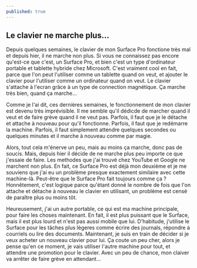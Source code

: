 ```yaml
---
published: true
---
```

## Le clavier ne marche plus...

Depuis quelques semaines, le clavier de mon Surface Pro fonctione très mal et depuis hier, il ne marche non plus. Si vous ne connaissez pas encore qu'est-ce que c'est, un Surface Pro, et bien c'est un type d'ordinateur portable et tablette hybride chez Microsoft. C'est vraiment cool en fait, parce que l'on peut l'utiliser comme un tablette quand on veut, et ajouter le clavier pour l'utiliser comme un ordinateur quand on veut. Le clavier s'attache à l'ecran grâce à un type de connection magnétique. Ça marche très bien, quand ça marche...

Comme je l'ai dit, ces dernières semaines, le fonctionnement de mon clavier est devenu très imprévisible. Il me semble qu'il dédicde de marcher quand il veut et de faire grève quand il ne veut pas. Parfois, il faut que je le détache et attache à nouveau pour qu'il fonctionne. Parfois, il faut que je redémarre la machine. Parfois, il faut simplement attendre quelques secondes ou quelques minutes et il marche à nouveau comme par magie.

Alors, tout cela m'énerve un peu, mais au moins ça marche, donc pas de soucis. Mais, depuis hier il décide de ne marche plus peu importe ce que j'essaie de faire. Les methodes que j'ai trouvé chez YouTube et Google ne marchent non plus. En fait, ce Surface Pro est déjà mon deuxième et je me souviens que j'ai eu un problème presque exactement similaire avec cette machine-là. Peut-être que le Surface Pro fait toujours comme ça ? Honnêtement, c'est logique parce qu'étant donné le nombre de fois que l'on attache et détache à nouveau le clavier en utilisant, un problème est censé de paraître plus ou moins tôt.

Heureusement, j'ai un autre portable, ce qui est ma machine principale, pour faire les choses maintenant. En fait, il est plus puissant que le Surface, mais il est plus lourd et n'est pas aussi mobile que lui. D'habitude, j'utilise le Surface pour les tâches plus lègeres comme écrire des journals, répondre à courriels ou lire des documents. Maintenant, je suis en train de décider si je veux acheter un nouveau clavier pour lui. Ça coute un peu cher, alors je pense qu'en ce moment, je vais utiliser l'autre machine pour tout, et attendre une promotion pour le clavier. Avec un peu de chance, mon claiver va arrêter de faire grève en attendant... 
